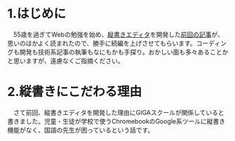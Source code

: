 # 1.はじめに
　55歳を過ぎてWebの勉強を始め、[縦書きエディタ](https://www.sakubun.tokyo)を開発した[前回の記事](https://qiita.com/tategaki3/items/14266860629892376d29)が、思いのほかよく読まれたので、勝手に続編を上げさせてもらいます。コーディングも開発も技術系記事の執筆もなにもかも手探り。おかしい面も多々あることかと思いますが、遠慮なくご指摘ください。

# 2.縦書きにこだわる理由
　さて前回、縦書きエディタを開発した理由にGIGAスクールが関係していると書きました。児童・生徒が学校で使うChromebookのGoogle系ツールに縦書き機能がなく、国語の先生が困っているという話です。

